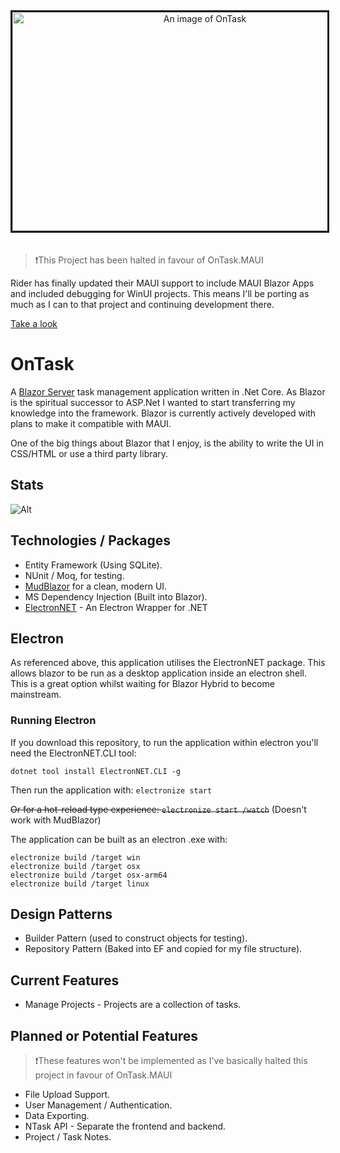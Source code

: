 <div align="center">
<img src="https://i.imgur.com/h7KHBm4.png" alt="An image of OnTask" alt="Markdown Monster icon" style="margin-right: 10px; border-style: solid; margin-bottom: 20px;" width="600" height="350"/>
</div>

>❗This Project has been halted in favour of OnTask.MAUI

Rider has finally updated their MAUI support to include MAUI Blazor Apps and included debugging for WinUI projects. This means I'll be porting as much as I can
to that project and continuing development there. 

[Take a look](https://github.com/jakeahumphreys/OnTask.MAUI)


# OnTask
A [Blazor Server](https://docs.microsoft.com/en-us/aspnet/core/blazor/hosting-models?view=aspnetcore-6.0) task management application written in .Net Core. As Blazor is the spiritual successor to ASP.Net I wanted to start transferring my knowledge into the framework. Blazor is currently actively developed with plans to make it compatible with MAUI.

One of the big things about Blazor that I enjoy, is the ability to write the UI in CSS/HTML or use a third party library.

## Stats
![Alt](https://repobeats.axiom.co/api/embed/037d193c41c01459f77fd9f537a05c9f448726cb.svg "Repobeats analytics image")
## Technologies / Packages
- Entity Framework (Using SQLite).
- NUnit / Moq, for testing.
- [MudBlazor](https://mudblazor.com) for a clean, modern UI.
- MS Dependency Injection (Built into Blazor).
- [ElectronNET](https://github.com/ElectronNET/Electron.NET) - An Electron Wrapper for .NET

## Electron
As referenced above, this application utilises the ElectronNET package. This allows blazor to be run as a desktop application inside an electron shell. This is a great option whilst waiting for Blazor Hybrid to become mainstream.

### Running Electron
If you download this repository, to run the application within electron you'll need the ElectronNET.CLI tool:

```dotnet tool install ElectronNET.CLI -g```

Then run the application with:
```electronize start```

~~Or for a hot-reload type experience: ```electronize start /watch```~~
(Doesn't work with MudBlazor)


The application can be built as an electron .exe with:

```
electronize build /target win
electronize build /target osx
electronize build /target osx-arm64
electronize build /target linux
```

## Design Patterns
- Builder Pattern (used to construct objects for testing).
- Repository Pattern (Baked into EF and copied for my file structure).

## Current Features
- Manage Projects - Projects are a collection of tasks.

## Planned or Potential Features

>❗These features won't be implemented as I've basically halted this project in favour of OnTask.MAUI

- File Upload Support.
- User Management / Authentication.
- Data Exporting.
- NTask API - Separate the frontend and backend.
- Project / Task Notes.
